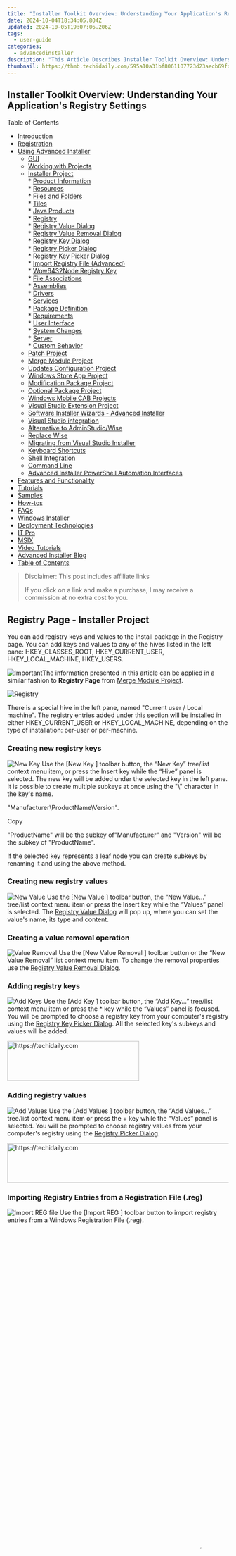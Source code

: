 ```yaml
---
title: "Installer Toolkit Overview: Understanding Your Application's Registry Settings"
date: 2024-10-04T18:34:05.804Z
updated: 2024-10-05T19:07:06.206Z
tags:
  - user-guide
categories:
  - advancedinstaller
description: "This Article Describes Installer Toolkit Overview: Understanding Your Application's Registry Settings"
thumbnail: https://thmb.techidaily.com/595a10a31bf8061107723d23aecb69fd20f332e5a1064d315f828e0aa8e0f354.jpg
---
```


## Installer Toolkit Overview: Understanding Your Application's Registry Settings

Table of Contents

* [Introduction](https://tools.techidaily.com/advancedinstaller/products/)
* [Registration](https://tools.techidaily.com/advancedinstaller/products/)
* [Using Advanced Installer](https://tools.techidaily.com/advancedinstaller/products/)  
   * [GUI](https://tools.techidaily.com/advancedinstaller/products/)  
   * [Working with Projects](https://tools.techidaily.com/advancedinstaller/products/)  
   * [Installer Project](https://tools.techidaily.com/advancedinstaller/products/)  
         * [Product Information](https://tools.techidaily.com/advancedinstaller/products/)  
         * [Resources](https://tools.techidaily.com/advancedinstaller/products/)  
                  * [Files and Folders](https://tools.techidaily.com/advancedinstaller/products/)  
                  * [Tiles](https://tools.techidaily.com/advancedinstaller/products/)  
                  * [Java Products](https://tools.techidaily.com/advancedinstaller/products/)  
                  * [Registry](https://tools.techidaily.com/advancedinstaller/products/)  
                              * [Registry Value Dialog](https://tools.techidaily.com/advancedinstaller/products/)  
                              * [Registry Value Removal Dialog](https://tools.techidaily.com/advancedinstaller/products/)  
                              * [Registry Key Dialog](https://tools.techidaily.com/advancedinstaller/products/)  
                              * [Registry Picker Dialog](https://tools.techidaily.com/advancedinstaller/products/)  
                              * [Registry Key Picker Dialog](https://tools.techidaily.com/advancedinstaller/products/)  
                              * [Import Registry File (Advanced)](https://www.advancedinstaller.com/user-guide/registry-import-file-advanced.html "Import Registry File (Advanced)")  
                              * [Wow6432Node Registry Key](https://tools.techidaily.com/advancedinstaller/products/)  
                  * [File Associations](https://tools.techidaily.com/advancedinstaller/products/)  
                  * [Assemblies](https://tools.techidaily.com/advancedinstaller/products/)  
                  * [Drivers](https://tools.techidaily.com/advancedinstaller/products/)  
                  * [Services](https://tools.techidaily.com/advancedinstaller/products/)  
         * [Package Definition](https://tools.techidaily.com/advancedinstaller/products/)  
         * [Requirements](https://tools.techidaily.com/advancedinstaller/products/)  
         * [User Interface](https://tools.techidaily.com/advancedinstaller/products/)  
         * [System Changes](https://tools.techidaily.com/advancedinstaller/products/)  
         * [Server](https://tools.techidaily.com/advancedinstaller/products/)  
         * [Custom Behavior](https://tools.techidaily.com/advancedinstaller/products/)  
   * [Patch Project](https://tools.techidaily.com/advancedinstaller/products/)  
   * [Merge Module Project](https://tools.techidaily.com/advancedinstaller/products/)  
   * [Updates Configuration Project](https://tools.techidaily.com/advancedinstaller/products/)  
   * [Windows Store App Project](https://tools.techidaily.com/advancedinstaller/products/)  
   * [Modification Package Project](https://tools.techidaily.com/advancedinstaller/products/)  
   * [Optional Package Project](https://tools.techidaily.com/advancedinstaller/products/)  
   * [Windows Mobile CAB Projects](https://tools.techidaily.com/advancedinstaller/products/)  
   * [Visual Studio Extension Project](https://tools.techidaily.com/advancedinstaller/products/)  
   * [Software Installer Wizards - Advanced Installer](https://tools.techidaily.com/advancedinstaller/products/)  
   * [Visual Studio integration](https://tools.techidaily.com/advancedinstaller/products/)  
   * [Alternative to AdminStudio/Wise](https://tools.techidaily.com/advancedinstaller/products/)  
   * [Replace Wise](https://tools.techidaily.com/advancedinstaller/products/)  
   * [Migrating from Visual Studio Installer](https://tools.techidaily.com/advancedinstaller/products/)  
   * [Keyboard Shortcuts](https://tools.techidaily.com/advancedinstaller/products/)  
   * [Shell Integration](https://tools.techidaily.com/advancedinstaller/products/)  
   * [Command Line](https://tools.techidaily.com/advancedinstaller/products/)  
   * [Advanced Installer PowerShell Automation Interfaces](https://tools.techidaily.com/advancedinstaller/products/)
* [Features and Functionality](https://tools.techidaily.com/advancedinstaller/products/)
* [Tutorials](https://tools.techidaily.com/advancedinstaller/products/)
* [Samples](https://tools.techidaily.com/advancedinstaller/products/)
* [How-tos](https://tools.techidaily.com/advancedinstaller/products/)
* [FAQs](https://tools.techidaily.com/advancedinstaller/products/)
* [Windows Installer](https://tools.techidaily.com/advancedinstaller/products/)
* [Deployment Technologies](https://tools.techidaily.com/advancedinstaller/products/)
* [IT Pro](https://tools.techidaily.com/advancedinstaller/products/)
* [MSIX](https://tools.techidaily.com/advancedinstaller/products/)
* [Video Tutorials](https://tools.techidaily.com/advancedinstaller/products/)
* [Advanced Installer Blog](https://tools.techidaily.com/advancedinstaller/products/)
* [Table of Contents](https://tools.techidaily.com/advancedinstaller/products/)

>  Disclaimer: This post includes affiliate links
>
>  If you click on a link and make a purchase, I may receive a commission at no extra cost to you.
>

## Registry Page - Installer Project

You can add registry keys and values to the install package in the Registry page. You can add keys and values to any of the hives listed in the left pane: HKEY\_CLASSES\_ROOT, HKEY\_CURRENT\_USER, HKEY\_LOCAL\_MACHINE, HKEY\_USERS.

![Important](https://cdn.advancedinstaller.com/svg/common/IconMessageInfo.svg)The information presented in this article can be applied in a similar fashion to **Registry Page** from [Merge Module Project](https://tools.techidaily.com/advancedinstaller/products/).

![Registry](https://cdn.advancedinstaller.com/img/ui/registry.png "Registry")  

There is a special hive in the left pane, named "Current user / Local machine". The registry entries added under this section will be installed in either HKEY\_CURRENT\_USER or HKEY\_LOCAL\_MACHINE, depending on the type of installation: per-user or per-machine.

### Creating new registry keys

![New Key](https://cdn.advancedinstaller.com/img/toolbar/folder-new.png "New Key") Use the \[New Key \] toolbar button, the “New Key” tree/list context menu item, or press the Insert key while the “Hive” panel is selected. The new key will be added under the selected key in the left pane. It is possible to create multiple subkeys at once using the "\\" character in the key's name. 

"Manufacturer\ProductName\Version".

Copy

"ProductName" will be the subkey of"Manufacturer" and "Version" will be the subkey of "ProductName".

 If the selected key represents a leaf node you can create subkeys by renaming it and using the above method.

### Creating new registry values

![New Value](https://cdn.advancedinstaller.com/img/toolbar/registry-new.png "New Value") Use the \[New Value \] toolbar button, the “New Value...” tree/list context menu item or press the Insert key while the “Values” panel is selected. The [Registry Value Dialog](https://tools.techidaily.com/advancedinstaller/products/) will pop up, where you can set the value's name, its type and content. 

### Creating a value removal operation

![Value Removal](https://cdn.advancedinstaller.com/img/toolbar/registry-value-removal-new.png "Value Removal") Use the \[New Value Removal \] toolbar button or the “New Value Removal” list context menu item. To change the removal properties use the [Registry Value Removal Dialog](https://tools.techidaily.com/advancedinstaller/products/). 

### Adding registry keys

![Add Keys](https://cdn.advancedinstaller.com/img/toolbar/folder-add.png "Add Keys") Use the \[Add Key \] toolbar button, the “Add Key...” tree/list context menu item or press the \* key while the “Values” panel is focused. You will be prompted to choose a registry key from your computer's registry using the [Registry Key Picker Dialog](https://tools.techidaily.com/advancedinstaller/products/). All the selected key's subkeys and values will be added. 

<!-- affiliate ads begin -->
<a href="https://aligracehair.sjv.io/c/5597632/1925484/19272" target="_top" id="1925484">
  <img src="//a.impactradius-go.com/display-ad/19272-1925484" border="0" alt="https://techidaily.com" width="300" height="90"/>
</a>
<img height="0" width="0" src="https://aligracehair.sjv.io/i/5597632/1925484/19272" style="position:absolute;visibility:hidden;" border="0" />
<!-- affiliate ads end -->

### Adding registry values

![Add Values](https://cdn.advancedinstaller.com/img/toolbar/registry-add.png "Add Values") Use the \[Add Values \] toolbar button, the “Add Values...” tree/list context menu item or press the + key while the “Values” panel is selected. You will be prompted to choose registry values from your computer's registry using the [Registry Picker Dialog](https://tools.techidaily.com/advancedinstaller/products/). 

<!-- affiliate ads begin -->
<a href="https://appsumo.8odi.net/c/5597632/2075476/7443" target="_top" id="2075476">
  <img src="//a.impactradius-go.com/display-ad/7443-2075476" border="0" alt="https://techidaily.com" width="728" height="90"/>
</a>
<img height="0" width="0" src="https://appsumo.8odi.net/i/5597632/2075476/7443" style="position:absolute;visibility:hidden;" border="0" />
<!-- affiliate ads end -->

### Importing Registry Entries from a Registration File (.reg)

![Import REG file](https://cdn.advancedinstaller.com/img/toolbar/registry-import-reg.png "Import REG file") Use the \[Import REG \] toolbar button to import registry entries from a Windows Registration File (.reg).

<!-- affiliate ads begin -->
<span id="1424527">
					<video width="864" height="1536" style="cursor:pointer"
           poster="//a.impactradius-go.com/display-clicktoplayimage/1424527.png"
           onclick="if(!this.playClicked){this.play();this.setAttribute('controls',true);this.playClicked=true;}">
	   <source src="//a.impactradius-go.com/display-ad/16446-1424527">
	   <img src="//a.impactradius-go.com/display-clicktoplayimage/1424527.png" style="border: none; height: 100%; width: 100%; object-fit: contain">
	</video>
	<div style="width:540px;text-align:center"><a href="javascript:window.open(decodeURIComponent('https%3A%2F%2Flaganoo.pxf.io%2Fc%2F5597632%2F1424527%2F16446'), '_blank');void(0);">Click here</a></div>
</span>
<img height="0" width="0" src="https://imp.pxf.io/i/5597632/1424527/16446" style="position:absolute;visibility:hidden;" border="0" />
<!-- affiliate ads end -->

### Exporting Registry Entries to a Registration File (.reg)

![Export REG file](https://cdn.advancedinstaller.com/img/toolbar/registry-export-reg.png "Export REG file")Select a hive, a key or the _Target Computer_ root element(this will select everything) then use the \[Export REG \] toolbar button or the “Export” context menu item to export the registry entries to a Windows Registration File (.reg). 

![Note](https://cdn.advancedinstaller.com/svg/common/IconMessageNote.svg)**Current user/Local machine** hive will always be exported as **HKEY\_LOCAL\_MACHINE**.

<!-- affiliate ads begin -->
<a href="https://appsumo.8odi.net/c/5597632/2123733/7443" target="_top" id="2123733">
  <img src="//a.impactradius-go.com/display-ad/7443-2123733" border="0" alt="https://techidaily.com" width="728" height="90"/>
</a>
<img height="0" width="0" src="https://appsumo.8odi.net/i/5597632/2123733/7443" style="position:absolute;visibility:hidden;" border="0" />
<!-- affiliate ads end -->

### Setting the Current Feature

Advanced Installer will create components for the added resources as necessary. These components will be added to the Current Feature. Use the drop-down list box in the toolbar to change the Current Feature. 

![Tip](https://cdn.advancedinstaller.com/svg/common/IconMessageTip.svg)You can further manage the your package's organization in the [Organization](https://tools.techidaily.com/advancedinstaller/products/) page.

![Note](https://cdn.advancedinstaller.com/svg/common/IconMessageNote.svg)This feature is not available for Merge Module projects. For more details see the [Merge Module Organization](https://tools.techidaily.com/advancedinstaller/products/) page.

<!-- affiliate ads begin -->
<a href="https://aligracehair.sjv.io/c/5597632/1997695/19272" target="_top" id="1997695">
  <img src="//a.impactradius-go.com/display-ad/19272-1997695" border="0" alt="https://techidaily.com" width="728" height="90"/>
</a>
<img height="0" width="0" src="https://aligracehair.sjv.io/i/5597632/1997695/19272" style="position:absolute;visibility:hidden;" border="0" />
<!-- affiliate ads end -->

### Editing and setting properties and permissions for a registry key or value

![Properties](https://cdn.advancedinstaller.com/img/toolbar/properties.png "Properties") Use the\[Properties \] toolbar button, the “Properties...” tree context menu item or press theEnter key while an element in the “Values” panel is selected.  
  

 In the [Registry Value Dialog](https://tools.techidaily.com/advancedinstaller/products/) you can modify the registry value's name, type and content, and you can add, modify or remove permissions.   
  
 In the [Registry Key Dialog](https://tools.techidaily.com/advancedinstaller/products/) you can set the registry key's creation and deletion properties, and you can add, modify or remove permissions (permissions must be created first, by checking at least one option in the Properties page). 

### Uninstall Cleanup

Launches a wizard that will allow you to specify what registry entries created by your application will be removed upon uninstall.

### Locating the attached component for a resource

Use the “Go To Component” context menu item or press the F8 key when an entry is selected. This command will switch to the [Organization](https://tools.techidaily.com/advancedinstaller/products/) page with the appropriate component selected in the left tree panel.  
  
This command is available for:

* a registry value
* a registry key or value removal operation
* a registry key that will be created (if absent) at install or deleted (if present) at uninstall.

### Moving registry keys and values

Select the items to be moved and then drag and drop them to the target location.

### Renaming registry keys and values

Use the "Rename" context menu item or press theF2 key while an item is selected.

### Removing registry keys or values

![Remove](https://cdn.advancedinstaller.com/img/toolbar/remove.png "Remove") Use the \[Delete \] toolbar button, the “Delete” tree/list context menu item, or press the Delete key on a selected element.

<!-- affiliate ads begin -->
<a href="https://appsumo.8odi.net/c/5597632/2049370/7443" target="_top" id="2049370">
  <img src="//a.impactradius-go.com/display-ad/7443-2049370" border="0" alt="https://techidaily.com" width="728" height="90"/>
</a>
<img height="0" width="0" src="https://appsumo.8odi.net/i/5597632/2049370/7443" style="position:absolute;visibility:hidden;" border="0" />
<!-- affiliate ads end -->

### Product information registry entries

By default Advanced Installer creates multiple registry entries with information about your product:

* _Version_ \- contains your product version
* _Path_ \- contains your product installation path

They are created under "Current user/Local machine" hive which is automatically resolved to HKEY\_CURRENT\_USER or HKEY\_LOCAL\_MACHINE. After install, these entries can be used by any process that needs information about your product (the updater, your application etc.).

![Important](https://cdn.advancedinstaller.com/svg/common/IconMessageInfo.svg)In case of [Merge Module](https://tools.techidaily.com/advancedinstaller/products/) projects the "Root" registry value attributes can be made [configurable](https://tools.techidaily.com/advancedinstaller/products/) at merge time.

## Repackager settings

These settings are available in a registry key's context menu. They are used to filter the registry keys directly from the repackaged result instead of from the hard drive. In the latter case you can easily configure the repackager from the Repackager Settings dialog.

<!-- affiliate ads begin -->
<a href="https://appsumo.8odi.net/c/5597632/2105870/7443" target="_top" id="2105870">
  <img src="//a.impactradius-go.com/display-ad/7443-2105870" border="0" alt="https://techidaily.com" width="728" height="90"/>
</a>
<img height="0" width="0" src="https://appsumo.8odi.net/i/5597632/2105870/7443" style="position:absolute;visibility:hidden;" border="0" />
<!-- affiliate ads end -->

### Add registry path to ignore list

Specify the registry path to be disregarded during a repackager scan.

<!-- affiliate ads begin -->
<a href="https://appsumo.8odi.net/c/5597632/2075483/7443" target="_top" id="2075483">
  <img src="//a.impactradius-go.com/display-ad/7443-2075483" border="0" alt="https://techidaily.com" width="728" height="90"/>
</a>
<img height="0" width="0" src="https://appsumo.8odi.net/i/5597632/2075483/7443" style="position:absolute;visibility:hidden;" border="0" />
<!-- affiliate ads end -->

### Registry Settings...

Configure registry filters directly from the [Repackager Settings dialog](https://tools.techidaily.com/advancedinstaller/products/).

![Note](https://cdn.advancedinstaller.com/svg/common/IconMessageNote.svg)A new **Duplicate of Default** profile will be created if no current profile is already defined.

## Topics

* [Registry Value Dialog](https://tools.techidaily.com/advancedinstaller/products/)  
The "Registry Value" dialog in Advanced Installer.
* [Registry Value Removal Dialog](https://tools.techidaily.com/advancedinstaller/products/)  
The "Registry Value Removal" dialog in Advanced Installer.
* [Registry Key Dialog](https://tools.techidaily.com/advancedinstaller/products/)  
The Registry Key Dialog in Advanced Installer.
* [Registry Picker Dialog](https://tools.techidaily.com/advancedinstaller/products/)  
The "Registry Picker" dialog.
* [Registry Key Picker Dialog](https://tools.techidaily.com/advancedinstaller/products/)  
The "Registry Key Picker" dialog.
* [Import Registry File (Advanced)](https://www.advancedinstaller.com/user-guide/registry-import-file-advanced.html "Import Registry File (Advanced)")  
The Import Registry File Advanced dialog
* [Wow6432Node Registry Key](https://tools.techidaily.com/advancedinstaller/products/)  
Description of what "Wow6432Node" represents

#### Did you find this page useful?

Please give it a rating:

 Thanks!

#### Report a problem on this page

Information is incorrect or missing

Information is unclear or confusing

Something else

#### Can you tell us what’s wrong?

Send message

<ins class="adsbygoogle"
     style="display:block"
     data-ad-format="autorelaxed"
     data-ad-client="ca-pub-7571918770474297"
     data-ad-slot="1223367746"></ins>

<ins class="adsbygoogle"
     style="display:block"
     data-ad-client="ca-pub-7571918770474297"
     data-ad-slot="8358498916"
     data-ad-format="auto"
     data-full-width-responsive="true"></ins>

<span class="atpl-alsoreadstyle">Also read:</span>
<div><ul>
<li><a href="https://visual-screen-recording.techidaily.com/new-2024-approved-perfect-your-technique-mastery-of-remote-recording/"><u>[New] 2024 Approved Perfect Your Technique Mastery of Remote Recording</u></a></li>
<li><a href="https://youtube-webster.techidaily.com/n-2024-scripting-significant-soliloquies/"><u>[New] In 2024, Scripting Significant Soliloquies</u></a></li>
<li><a href="https://screen-activity-recording.techidaily.com/updated-in-2024-live-obs-video-on-instagram/"><u>[Updated] In 2024, Live OBS Video on Instagram</u></a></li>
<li><a href="https://facebook-videos.techidaily.com/updated-years-best-fb-film-grabs-ranked-8-of-eight-for-2024/"><u>[Updated] Year's Best FB Film Grabs Ranked #8 of Eight for 2024</u></a></li>
<li><a href="https://fake-location.techidaily.com/best-10-mock-location-apps-worth-trying-on-motorola-moto-g-stylus-2023-drfone-by-drfone-virtual-android/"><u>Best 10 Mock Location Apps Worth Trying On Motorola Moto G Stylus (2023) | Dr.fone</u></a></li>
<li><a href="https://unlock-android.techidaily.com/in-2024-how-to-unlock-infinix-hot-40-pro-phone-without-password-by-drfone-android/"><u>In 2024, How To Unlock Infinix Hot 40 Pro Phone Without Password?</u></a></li>
<li><a href="https://bypass-frp.techidaily.com/in-2024-the-updated-method-to-bypass-xiaomi-redmi-13c-5g-frp-by-drfone-android/"><u>In 2024, The Updated Method to Bypass Xiaomi Redmi 13C 5G FRP</u></a></li>
<li><a href="https://games-able.techidaily.com/navigating-pokemon-titles-on-mobile-platforms/"><u>Navigating Pokémon Titles on Mobile Platforms</u></a></li>
<li><a href="https://fox-within.techidaily.com/quick-and-easy-steps-to-clear-iphone-reminders/"><u>Quick & Easy Steps to Clear iPhone Reminders</u></a></li>
<li><a href="https://fox-within.techidaily.com/streamlined-system-operation-setup-instructions/"><u>Streamlined System Operation Setup Instructions</u></a></li>
<li><a href="https://fox-within.techidaily.com/top-strategies-for-implementing-efficient-rapid-development-approaches/"><u>Top Strategies for Implementing Efficient Rapid Development Approaches</u></a></li>
<li><a href="https://fox-within.techidaily.com/top-techniques-for-capturing-online-audio-streams-successfully/"><u>Top Techniques for Capturing Online Audio Streams Successfully</u></a></li>
<li><a href="https://fox-within.techidaily.com/top-rated-classic-video-editing-software/"><u>Top-Rated Classic Video Editing Software</u></a></li>
<li><a href="https://fox-within.techidaily.com/unique-customizable-templates-for-your-specific-project-needs/"><u>Unique Customizable Templates for Your Specific Project Needs</u></a></li>
</ul></div>

